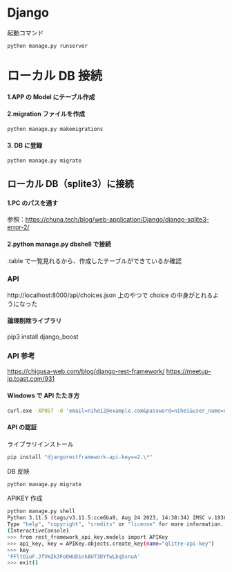 # Django

起動コマンド

```bash
python manage.py runserver
```

# ローカル DB 接続

#### 1.APP の Model にテーブル作成

#### 2.migration ファイルを作成

```bash
python manage.py makemigrations
```

#### 3. DB に登録

```bash
python manage.py migrate
```

## ローカル DB（splite3）に接続

#### 1.PC のパスを通す

参照：https://chuna.tech/blog/web-application/Django/django-sqlite3-error-2/

#### 2.python manage.py dbshell で接続

.table で一覧見れるから、作成したテーブルができているか確認

### API

http://localhost:8000/api/choices.json
上のやつで choice の中身がとれるようになった

#### 論理削除ライブラリ

pip3 install django_boost

### API 参考

https://chigusa-web.com/blog/django-rest-framework/
https://meetup-jp.toast.com/931

#### Windows で API たたき方

```bash
curl.exe -XPOST -d 'email=nihei2@example.com&password=nihei&user_name=nihei&unique_user_id=eeeeee' 'http://localhost:8000/api/users/'
```

#### API の認証

ライブラリインストール

```bash
pip install "djangorestframework-api-key==2.\*"
```

DB 反映

```bash
python manage.py migrate
```

APIKEY 作成

```bash
python manage.py shell
Python 3.11.5 (tags/v3.11.5:cce6ba9, Aug 24 2023, 14:38:34) [MSC v.1936 64 bit (AMD64)] on win32
Type "help", "copyright", "credits" or "license" for more information.
(InteractiveConsole)
>>> from rest_framework_api_key.models import APIKey
>>> api_key, key = APIKey.objects.create_key(name="qlitre-api-key")
>>> key
'FFltOiuF.JfVmZk3FoDHUDinkBUT3DYfwLbq5xnuA'
>>> exit()
```
